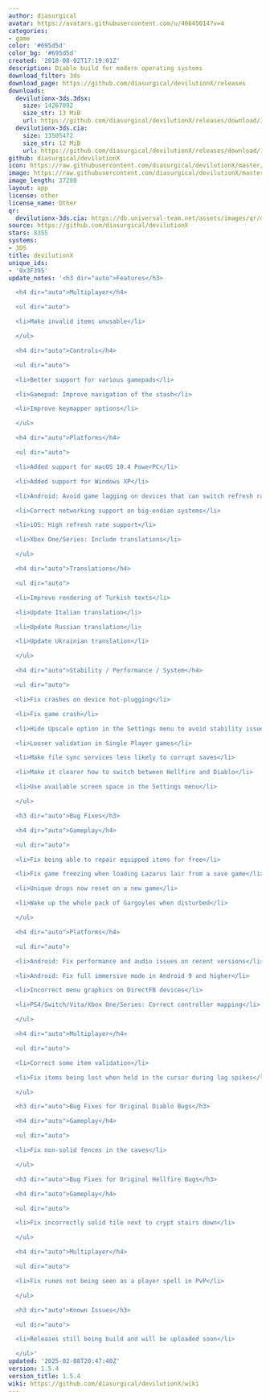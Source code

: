 ```yaml
---
author: diasurgical
avatar: https://avatars.githubusercontent.com/u/40645014?v=4
categories:
- game
color: '#695d5d'
color_bg: '#695d5d'
created: '2018-08-02T17:19:01Z'
description: Diablo build for modern operating systems
download_filter: 3ds
download_page: https://github.com/diasurgical/devilutionX/releases
downloads:
  devilutionx-3ds.3dsx:
    size: 14267092
    size_str: 13 MiB
    url: https://github.com/diasurgical/devilutionX/releases/download/1.5.4/devilutionx-3ds.3dsx
  devilutionx-3ds.cia:
    size: 13505472
    size_str: 12 MiB
    url: https://github.com/diasurgical/devilutionX/releases/download/1.5.4/devilutionx-3ds.cia
github: diasurgical/devilutionX
icon: https://raw.githubusercontent.com/diasurgical/devilutionX/master/Packaging/ctr/icon.png
image: https://raw.githubusercontent.com/diasurgical/devilutionX/master/Packaging/ctr/banner.png
image_length: 37280
layout: app
license: other
license_name: Other
qr:
  devilutionx-3ds.cia: https://db.universal-team.net/assets/images/qr/devilutionx-3ds-cia.png
source: https://github.com/diasurgical/devilutionX
stars: 8355
systems:
- 3DS
title: devilutionX
unique_ids:
- '0x3F395'
update_notes: '<h3 dir="auto">Features</h3>

  <h4 dir="auto">Multiplayer</h4>

  <ul dir="auto">

  <li>Make invalid items unusable</li>

  </ul>

  <h4 dir="auto">Controls</h4>

  <ul dir="auto">

  <li>Better support for various gamepads</li>

  <li>Gamepad: Improve navigation of the stash</li>

  <li>Improve keymapper options</li>

  </ul>

  <h4 dir="auto">Platforms</h4>

  <ul dir="auto">

  <li>Added support for macOS 10.4 PowerPC</li>

  <li>Added support for Windows XP</li>

  <li>Android: Avoid game lagging on devices that can switch refresh rates</li>

  <li>Correct networking support on big-endian systems</li>

  <li>iOS: High refresh rate support</li>

  <li>Xbox One/Series: Include translations</li>

  </ul>

  <h4 dir="auto">Translations</h4>

  <ul dir="auto">

  <li>Improve rendering of Turkish texts</li>

  <li>Update Italian translation</li>

  <li>Update Russian translation</li>

  <li>Update Ukrainian translation</li>

  </ul>

  <h4 dir="auto">Stability / Performance / System</h4>

  <ul dir="auto">

  <li>Fix crashes on device hot-plugging</li>

  <li>Fix game crash</li>

  <li>Hide Upscale option in the Settings menu to avoid stability issues</li>

  <li>Looser validation in Single Player games</li>

  <li>Make file sync services less likely to corrupt saves</li>

  <li>Make it clearer how to switch between Hellfire and Diablo</li>

  <li>Use available screen space in the Settings menu</li>

  </ul>

  <h3 dir="auto">Bug Fixes</h3>

  <h4 dir="auto">Gameplay</h4>

  <ul dir="auto">

  <li>Fix being able to repair equipped items for free</li>

  <li>Fix game freezing when loading Lazarus lair from a save game</li>

  <li>Unique drops now reset on a new game</li>

  <li>Wake up the whole pack of Gargoyles when disturbed</li>

  </ul>

  <h4 dir="auto">Platforms</h4>

  <ul dir="auto">

  <li>Android: Fix performance and audio issues on recent versions</li>

  <li>Android: Fix full immersive mode in Android 9 and higher</li>

  <li>Incorrect menu graphics on DirectFB devices</li>

  <li>PS4/Switch/Vita/Xbox One/Series: Correct controller mapping</li>

  </ul>

  <h4 dir="auto">Multiplayer</h4>

  <ul dir="auto">

  <li>Correct some item validation</li>

  <li>Fix items being lost when held in the cursor during lag spikes</li>

  </ul>

  <h3 dir="auto">Bug Fixes for Original Diablo Bugs</h3>

  <h4 dir="auto">Gameplay</h4>

  <ul dir="auto">

  <li>Fix non-solid fences in the caves</li>

  </ul>

  <h3 dir="auto">Bug Fixes for Original Hellfire Bugs</h3>

  <h4 dir="auto">Gameplay</h4>

  <ul dir="auto">

  <li>Fix incorrectly solid tile next to crypt stairs down</li>

  </ul>

  <h4 dir="auto">Multiplayer</h4>

  <ul dir="auto">

  <li>Fix runes not being seen as a player spell in PvP</li>

  </ul>

  <h3 dir="auto">Known Issues</h3>

  <ul dir="auto">

  <li>Releases still being build and will be uploaded soon</li>

  </ul>'
updated: '2025-02-08T20:47:40Z'
version: 1.5.4
version_title: 1.5.4
wiki: https://github.com/diasurgical/devilutionX/wiki
---
```

